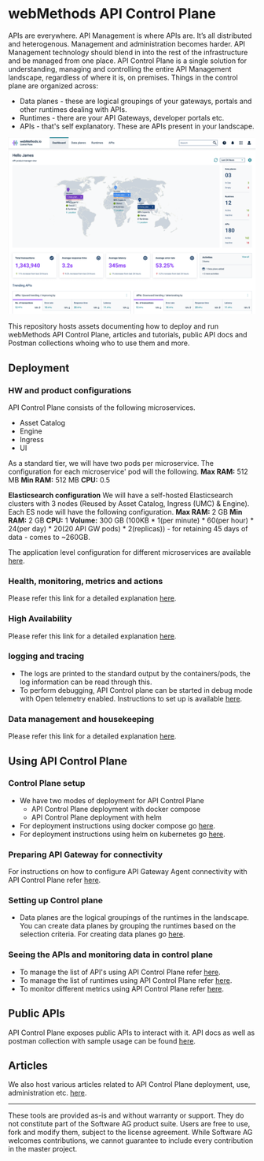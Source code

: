 # webMethods API Control Plane

APIs are everywhere. API Management is where APIs are. It’s all distributed and heterogenous. Management and administration becomes harder. API Management technology should blend in into the rest of the infrastructure and be managed from one place. API Control Plane is a single solution for understanding, managing and controlling the entire API Management landscape, regardless of where it is, on premises. Things in the control plane are organized across:

- Data planes - these are logical groupings of your gateways, portals and other runtimes dealing with APIs.
- Runtimes - there are your API Gateways, developer portals etc.
- APIs - that's self explanatory. These are APIs present in your landscape.

![image](/attachments/apicp_dashboard_page.png)

This repository hosts assets documenting how to deploy and run webMethods API Control Plane, articles and tutorials, public API docs and Postman collections whoing who to use them and more.

## Deployment
### HW and product configurations
API Control Plane consists of the following microservices.
- Asset Catalog
- Engine
- Ingress
- UI

As a standard tier, we will have two pods per microservice. The configuration for each microservice' pod will the following.
**Max RAM:** 512 MB
**Min RAM:** 512 MB
**CPU:** 0.5

**Elasticsearch configuration**
We will have a self-hosted Elasticsearch clusters with 3 nodes (Reused by Asset Catalog, Ingress (UMC) & Engine). Each ES node will have the following configuration.
**Max RAM:** 2 GB
**Min RAM:** 2 GB
**CPU:** 1
**Volume:** 300 GB (100KB * 1(per minute) * 60(per hour) * 24(per day) * 20(20 API GW pods) * 2(replicas)) - for retaining 45 days of data - comes to ~260GB.

The application level configuration for different microservices are available [here](deployment/docker/README.md).

### Health, monitoring, metrics and actions
Please refer this link for a detailed explanation [here](deployment/docker/README.md).
### High Availability
Please refer this link for a detailed explanation [here](deployment/docker/README.md).
### logging and tracing
- The logs are printed to the standard output by the containers/pods, the log information can be read through this.
- To perform debugging, API Control plane can be started in debug mode with Open telemetry enabled. Instructions to set up is available [here](deployment/docker/README.md#1-enabling-open-telemetry-using-jaeger).

### Data management and housekeeping
Please refer this link for a detailed explanation [here](deployment/docker/README.md).

## Using API Control Plane
### Control Plane setup
- We have two modes of deployment for API Control Plane
  - API Control Plane deployment with docker compose
  - API Control Plane deployment with helm
- For deployment instructions using docker compose go [here](deployment/docker/README.md).
- For deployment instructions using helm on kubernetes go [here](deployment/helm/README.md).

### Preparing API Gateway for connectivity
For instructions on how to configure API Gateway Agent connectivity with API Control Plane refer  [here](deployment/docker/README.md).

### Setting up Control plane
- Data planes are the logical groupings of the runtimes in the landscape. You can create data planes by grouping the runtimes based on the selection criteria. For creating data planes go [here](deployment/docker/README.md).

### Seeing the APIs and monitoring data in control plane
- To manage the list of API's using API Control Plane refer [here](deployment/docker/README.md).
- To manage the list of runtimes using API Control Plane refer [here](deployment/docker/README.md).
- To monitor different metrics using API Control Plane refer [here](deployment/docker/README.md).
## Public APIs

API Control Plane exposes public APIs to interact with it. API docs as well as postman collection with sample usage can be found [here](apis/README.md).

## Articles

We also host various articles related to API Control Plane deployment, use, administration etc. [here](articles/README.md).

***

These tools are provided as-is and without warranty or support. They do not constitute part of the Software AG product suite. Users are free to use, fork and modify them, subject to the license agreement. While Software AG welcomes contributions, we cannot guarantee to include every contribution in the master project.
